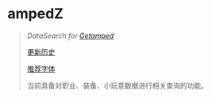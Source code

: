 # ampedZ
>
>*DataSearch for [Getamped](http://bfo.sdo.com/)*
>
>[更新历史](WHATSNEW.md)
>
>[推荐字体](fonts.zip)
>
>当前具备对职业、装备、小玩意数据进行相关查询的功能。
>
